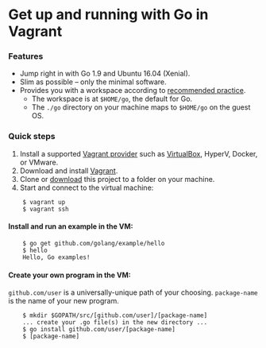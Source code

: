 # Get up and running with Go in Vagrant

### Features
- Jump right in with Go 1.9 and Ubuntu 16.04 (Xenial).
- Slim as possible &ndash; only the minimal software.
- Provides you with a workspace according to [recommended practice](https://golang.org/doc/code.html).
	- The workspace is at `$HOME/go`, the default for Go.
	- The `./go` directory on your machine maps to `$HOME/go` on the guest OS.

### Quick steps

1. Install a supported [Vagrant provider](https://www.vagrantup.com/docs/providers/) such as [VirtualBox](https://www.virtualbox.org/), HyperV, Docker, or VMware.
2. Download and install [Vagrant](http://www.vagrantup.com/downloads.html).
3. Clone or [download](https://github.com/jwoy/vagrant-ubuntu-golang/archive/master.zip) this project to a folder on your machine.
4. Start and connect to the virtual machine:
```
    $ vagrant up
    $ vagrant ssh
```
#### Install and run an example in the VM:
```
    $ go get github.com/golang/example/hello
    $ hello
    Hello, Go examples!
```
#### Create your own program in the VM:
`github.com/user` is a universally-unique path of your choosing.
`package-name` is the name of your new program.
```
    $ mkdir $GOPATH/src/[github.com/user]/[package-name]
    ... create your .go file(s) in the new directory ...
    $ go install github.com/user/[package-name]
    $ [package-name]
```
